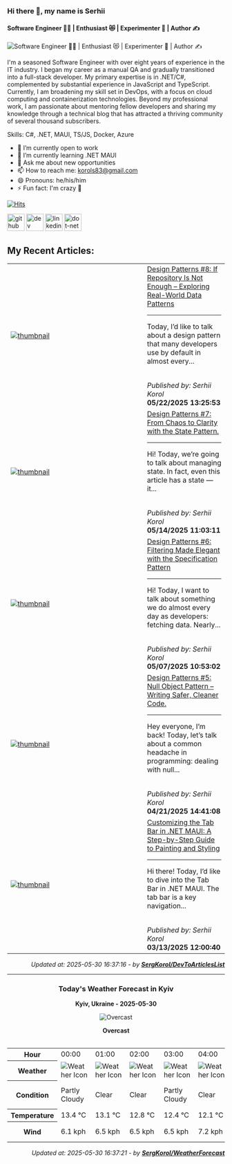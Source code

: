 ### Hi there 👋, my name is Serhii
#### Software Engineer 🧑‍💻 | Enthusiast 😻 | Experimenter 🧪 | Author ✍️
![Software Engineer 🧑‍💻 | Enthusiast 😻 | Experimenter 🧪 | Author ✍️](http://dartfordwaffler.co.uk/wp-content/uploads/2021/03/buy-me-a-beer.jpg)

I'm a seasoned Software Engineer with over eight years of
experience in the IT industry. I began my career as a manual QA
and gradually transitioned into a full-stack developer. My primary
expertise is in .NET/C#, complemented by substantial experience in
JavaScript and TypeScript. Currently, I am broadening my skill set in
DevOps, with a focus on cloud computing and containerization
technologies. Beyond my professional work, I am passionate about
mentoring fellow developers and sharing my knowledge through a
technical blog that has attracted a thriving community of several
thousand subscribers.

Skills: C#,  .NET, MAUI, TS/JS, Docker, Azure

- 🔭 I’m currently open to work 
- 🌱 I’m currently learning .NET MAUI 
- 💬 Ask me about new opportunities 
- 📫 How to reach me: korols83@gmail.com 
- 😄 Pronouns: he/his/him 
- ⚡ Fun fact: I'm crazy 🤪

[![Hits](https://hits.sh/github.com/SergKorol/hits.svg)](https://hits.sh/github.com/SergKorol/hits/)

[<img src='https://cdn.jsdelivr.net/npm/simple-icons@3.0.1/icons/github.svg' alt='github' height='40'>](https://github.com/https://github.com/SergKorol)  [<img src='https://cdn.jsdelivr.net/npm/simple-icons@3.0.1/icons/dev-dot-to.svg' alt='dev' height='40'>](https://dev.to/https://dev.to/serhii_korol_ab7776c50dba)  [<img src='https://cdn.jsdelivr.net/npm/simple-icons@3.0.1/icons/linkedin.svg' alt='linkedin' height='40'>](https://www.linkedin.com/in/https://www.linkedin.com/in/serhii-k-b04303132//)  [<img src='https://cdn.jsdelivr.net/npm/simple-icons@3.0.1/icons/dot-net.svg' alt='dot-net' height='40'>](https://dev.to/t/dotnet)  


<h2>My Recent Articles:</h2>

<table>
        <tr>
<td width="300px"><a href="https://dev.to/serhii_korol_ab7776c50dba/design-patterns-8-if-repository-is-not-enough-exploring-real-world-data-patterns-lh9"><img src="https://media2.dev.to/dynamic/image/width=1000,height=420,fit=cover,gravity=auto,format=auto/https%3A%2F%2Fdev-to-uploads.s3.amazonaws.com%2Fuploads%2Farticles%2F7yhzjtv3ynd7bm0i17pf.png" alt="thumbnail"></a></td>
<td><a href="https://dev.to/serhii_korol_ab7776c50dba/design-patterns-8-if-repository-is-not-enough-exploring-real-world-data-patterns-lh9">Design Patterns #8: If Repository Is Not Enough – Exploring Real-World Data Patterns</a><hr><p>Today, I’d like to talk about a design pattern that many developers use by default in almost every...</p><br><i>Published by: Serhii Korol</i><br><b>05/22/2025 13:25:53</b></td>
</tr>
<tr>
<td width="300px"><a href="https://dev.to/serhii_korol_ab7776c50dba/design-patterns-7-from-chaos-to-clarity-with-the-state-pattern-48gh"><img src="https://media2.dev.to/dynamic/image/width=1000,height=420,fit=cover,gravity=auto,format=auto/https%3A%2F%2Fdev-to-uploads.s3.amazonaws.com%2Fuploads%2Farticles%2F37jmojzh37fnluqux8ia.jpeg" alt="thumbnail"></a></td>
<td><a href="https://dev.to/serhii_korol_ab7776c50dba/design-patterns-7-from-chaos-to-clarity-with-the-state-pattern-48gh">Design Patterns #7: From Chaos to Clarity with the State Pattern.</a><hr><p>Hi! Today, we’re going to talk about managing state. In fact, even this article has a state — it...</p><br><i>Published by: Serhii Korol</i><br><b>05/14/2025 11:03:11</b></td>
</tr>
<tr>
<td width="300px"><a href="https://dev.to/serhii_korol_ab7776c50dba/design-patterns-6-filtering-made-elegant-with-the-specification-pattern-2ee8"><img src="https://media2.dev.to/dynamic/image/width=1000,height=420,fit=cover,gravity=auto,format=auto/https%3A%2F%2Fdev-to-uploads.s3.amazonaws.com%2Fuploads%2Farticles%2F0m7xrelezf1v9ygvqvnk.png" alt="thumbnail"></a></td>
<td><a href="https://dev.to/serhii_korol_ab7776c50dba/design-patterns-6-filtering-made-elegant-with-the-specification-pattern-2ee8">Design Patterns #6: Filtering Made Elegant with the Specification Pattern</a><hr><p>Hi! Today, I want to talk about something we do almost every day as developers: fetching data. Nearly...</p><br><i>Published by: Serhii Korol</i><br><b>05/07/2025 10:53:02</b></td>
</tr>
<tr>
<td width="300px"><a href="https://dev.to/serhii_korol_ab7776c50dba/design-patterns-5-null-object-pattern-writing-safer-cleaner-code-ebl"><img src="https://media2.dev.to/dynamic/image/width=1000,height=420,fit=cover,gravity=auto,format=auto/https%3A%2F%2Fdev-to-uploads.s3.amazonaws.com%2Fuploads%2Farticles%2Fvp56pacg0y87te02vnxm.png" alt="thumbnail"></a></td>
<td><a href="https://dev.to/serhii_korol_ab7776c50dba/design-patterns-5-null-object-pattern-writing-safer-cleaner-code-ebl">Design Patterns #5: Null Object Pattern – Writing Safer, Cleaner Code.</a><hr><p>Hey everyone, I’m back! Today, let’s talk about a common headache in programming: dealing with null...</p><br><i>Published by: Serhii Korol</i><br><b>04/21/2025 14:41:08</b></td>
</tr>
<tr>
<td width="300px"><a href="https://dev.to/serhii_korol_ab7776c50dba/customizing-the-tab-bar-in-net-maui-a-step-by-step-guide-to-painting-and-styling-4g7c"><img src="https://media2.dev.to/dynamic/image/width=1000,height=420,fit=cover,gravity=auto,format=auto/https%3A%2F%2Fdev-to-uploads.s3.amazonaws.com%2Fuploads%2Farticles%2F4o9yt0lex24uaw0sddqz.png" alt="thumbnail"></a></td>
<td><a href="https://dev.to/serhii_korol_ab7776c50dba/customizing-the-tab-bar-in-net-maui-a-step-by-step-guide-to-painting-and-styling-4g7c">Customizing the Tab Bar in .NET MAUI: A Step-by-Step Guide to Painting and Styling</a><hr><p>Hi there! Today, I’d like to dive into the Tab Bar in .NET MAUI. The tab bar is a key navigation...</p><br><i>Published by: Serhii Korol</i><br><b>03/13/2025 12:00:40</b></td>
</tr>

</table>

<div align="right">

<i>Updated at: 2025-05-30 16:37:16 - by <b>[SergKorol/DevToArticlesList](https://github.com/SergKorol/DevToArticlesList)</b></i>

</div>

<hr>
<div align="center">
<h3>Today's Weather Forecast in Kyiv</h3>

<b>Kyiv, Ukraine - 2025-05-30</b>

<img src="https://cdn.weatherapi.com/weather/64x64/day/122.png" alt="Overcast" />

<b>Overcast</b>
</div>

<table>
    <table>
<tr><th>Hour</th>
<td>00:00</td>
<td>01:00</td>
<td>02:00</td>
<td>03:00</td>
<td>04:00</td>
<td>05:00</td>
<td>06:00</td>
<td>07:00</td>
<td>08:00</td>
<td>09:00</td>
<td>10:00</td>
<td>11:00</td>
<td>12:00</td>
<td>13:00</td>
<td>14:00</td>
<td>15:00</td>
<td>16:00</td>
<td>17:00</td>
<td>18:00</td>
<td>19:00</td>
<td>20:00</td>
<td>21:00</td>
<td>22:00</td>
<td>23:00</td>
</tr>
<tr><th>Weather</th>
<td><img src="https://cdn.weatherapi.com/weather/64x64/night/116.png" alt="Weather Icon"></td>
<td><img src="https://cdn.weatherapi.com/weather/64x64/night/113.png" alt="Weather Icon"></td>
<td><img src="https://cdn.weatherapi.com/weather/64x64/night/113.png" alt="Weather Icon"></td>
<td><img src="https://cdn.weatherapi.com/weather/64x64/night/116.png" alt="Weather Icon"></td>
<td><img src="https://cdn.weatherapi.com/weather/64x64/night/113.png" alt="Weather Icon"></td>
<td><img src="https://cdn.weatherapi.com/weather/64x64/day/113.png" alt="Weather Icon"></td>
<td><img src="https://cdn.weatherapi.com/weather/64x64/day/116.png" alt="Weather Icon"></td>
<td><img src="https://cdn.weatherapi.com/weather/64x64/day/116.png" alt="Weather Icon"></td>
<td><img src="https://cdn.weatherapi.com/weather/64x64/day/119.png" alt="Weather Icon"></td>
<td><img src="https://cdn.weatherapi.com/weather/64x64/day/176.png" alt="Weather Icon"></td>
<td><img src="https://cdn.weatherapi.com/weather/64x64/day/266.png" alt="Weather Icon"></td>
<td><img src="https://cdn.weatherapi.com/weather/64x64/day/176.png" alt="Weather Icon"></td>
<td><img src="https://cdn.weatherapi.com/weather/64x64/day/176.png" alt="Weather Icon"></td>
<td><img src="https://cdn.weatherapi.com/weather/64x64/day/176.png" alt="Weather Icon"></td>
<td><img src="https://cdn.weatherapi.com/weather/64x64/day/176.png" alt="Weather Icon"></td>
<td><img src="https://cdn.weatherapi.com/weather/64x64/day/176.png" alt="Weather Icon"></td>
<td><img src="https://cdn.weatherapi.com/weather/64x64/day/176.png" alt="Weather Icon"></td>
<td><img src="https://cdn.weatherapi.com/weather/64x64/day/176.png" alt="Weather Icon"></td>
<td><img src="https://cdn.weatherapi.com/weather/64x64/day/176.png" alt="Weather Icon"></td>
<td><img src="https://cdn.weatherapi.com/weather/64x64/day/122.png" alt="Weather Icon"></td>
<td><img src="https://cdn.weatherapi.com/weather/64x64/day/122.png" alt="Weather Icon"></td>
<td><img src="https://cdn.weatherapi.com/weather/64x64/night/122.png" alt="Weather Icon"></td>
<td><img src="https://cdn.weatherapi.com/weather/64x64/night/116.png" alt="Weather Icon"></td>
<td><img src="https://cdn.weatherapi.com/weather/64x64/night/116.png" alt="Weather Icon"></td>
</tr>
<tr><th>Condition</th>
<td>Partly Cloudy </td>
<td>Clear </td>
<td>Clear </td>
<td>Partly Cloudy </td>
<td>Clear </td>
<td>Sunny</td>
<td>Partly Cloudy </td>
<td>Partly Cloudy </td>
<td>Cloudy </td>
<td>Patchy rain nearby</td>
<td>Light drizzle</td>
<td>Patchy rain nearby</td>
<td>Patchy rain nearby</td>
<td>Patchy rain nearby</td>
<td>Patchy rain nearby</td>
<td>Patchy rain nearby</td>
<td>Patchy rain nearby</td>
<td>Patchy rain nearby</td>
<td>Patchy rain nearby</td>
<td>Overcast </td>
<td>Overcast </td>
<td>Overcast </td>
<td>Partly Cloudy </td>
<td>Partly Cloudy </td>
</tr>
<tr><th>Temperature</th>
<td>13.4 °C</td>
<td>13.1 °C</td>
<td>12.8 °C</td>
<td>12.4 °C</td>
<td>12.1 °C</td>
<td>12.4 °C</td>
<td>13.5 °C</td>
<td>14.9 °C</td>
<td>16.4 °C</td>
<td>17.7 °C</td>
<td>18.1 °C</td>
<td>18.1 °C</td>
<td>18.3 °C</td>
<td>18.2 °C</td>
<td>18.1 °C</td>
<td>18 °C</td>
<td>17.2 °C</td>
<td>17.1 °C</td>
<td>16.5 °C</td>
<td>15.3 °C</td>
<td>14.8 °C</td>
<td>14.4 °C</td>
<td>14 °C</td>
<td>13.3 °C</td>
</tr>
<tr><th>Wind</th>
<td>6.1 kph</td>
<td>6.5 kph</td>
<td>6.5 kph</td>
<td>6.5 kph</td>
<td>7.2 kph</td>
<td>6.8 kph</td>
<td>9.7 kph</td>
<td>9.4 kph</td>
<td>9.7 kph</td>
<td>9 kph</td>
<td>10.8 kph</td>
<td>13.3 kph</td>
<td>16.2 kph</td>
<td>17.3 kph</td>
<td>16.9 kph</td>
<td>16.9 kph</td>
<td>16.2 kph</td>
<td>15.8 kph</td>
<td>19.8 kph</td>
<td>18.7 kph</td>
<td>16.6 kph</td>
<td>15.1 kph</td>
<td>13.3 kph</td>
<td>13.7 kph</td>
</tr>
</table>

</table>

<div align="right">

<i>Updated at: 2025-05-30 16:37:21 - by <b>[SergKorol/WeatherForecast](https://github.com/SergKorol/WeatherForecast)</b></i>

</div>

